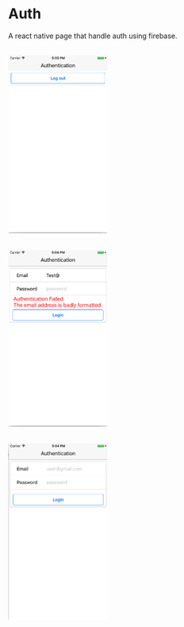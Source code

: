 # Auth
A react native page that handle auth using firebase.

<BR><img src="https://github.com/otiasj/UdemyReactNative/blob/master/auth/docs/ss1.png" alt="screenshot" width="200">


<BR><img src="https://github.com/otiasj/UdemyReactNative/blob/master/auth/docs/ss2.png" alt="screenshot" width="200">


<BR><img src="https://github.com/otiasj/UdemyReactNative/blob/master/auth/docs/ss3.png" alt="screenshot" width="200">

